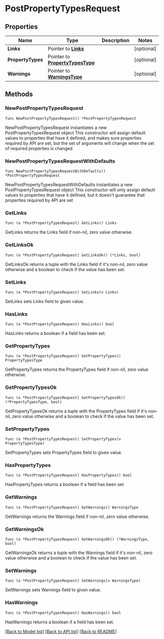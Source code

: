 # PostPropertyTypesRequest

## Properties

Name | Type | Description | Notes
------------ | ------------- | ------------- | -------------
**Links** | Pointer to [**Links**](Links.md) |  | [optional] 
**PropertyTypes** | Pointer to [**PropertyTypesType**](PropertyTypesType.md) |  | [optional] 
**Warnings** | Pointer to [**WarningsType**](WarningsType.md) |  | [optional] 

## Methods

### NewPostPropertyTypesRequest

`func NewPostPropertyTypesRequest() *PostPropertyTypesRequest`

NewPostPropertyTypesRequest instantiates a new PostPropertyTypesRequest object
This constructor will assign default values to properties that have it defined,
and makes sure properties required by API are set, but the set of arguments
will change when the set of required properties is changed

### NewPostPropertyTypesRequestWithDefaults

`func NewPostPropertyTypesRequestWithDefaults() *PostPropertyTypesRequest`

NewPostPropertyTypesRequestWithDefaults instantiates a new PostPropertyTypesRequest object
This constructor will only assign default values to properties that have it defined,
but it doesn't guarantee that properties required by API are set

### GetLinks

`func (o *PostPropertyTypesRequest) GetLinks() Links`

GetLinks returns the Links field if non-nil, zero value otherwise.

### GetLinksOk

`func (o *PostPropertyTypesRequest) GetLinksOk() (*Links, bool)`

GetLinksOk returns a tuple with the Links field if it's non-nil, zero value otherwise
and a boolean to check if the value has been set.

### SetLinks

`func (o *PostPropertyTypesRequest) SetLinks(v Links)`

SetLinks sets Links field to given value.

### HasLinks

`func (o *PostPropertyTypesRequest) HasLinks() bool`

HasLinks returns a boolean if a field has been set.

### GetPropertyTypes

`func (o *PostPropertyTypesRequest) GetPropertyTypes() PropertyTypesType`

GetPropertyTypes returns the PropertyTypes field if non-nil, zero value otherwise.

### GetPropertyTypesOk

`func (o *PostPropertyTypesRequest) GetPropertyTypesOk() (*PropertyTypesType, bool)`

GetPropertyTypesOk returns a tuple with the PropertyTypes field if it's non-nil, zero value otherwise
and a boolean to check if the value has been set.

### SetPropertyTypes

`func (o *PostPropertyTypesRequest) SetPropertyTypes(v PropertyTypesType)`

SetPropertyTypes sets PropertyTypes field to given value.

### HasPropertyTypes

`func (o *PostPropertyTypesRequest) HasPropertyTypes() bool`

HasPropertyTypes returns a boolean if a field has been set.

### GetWarnings

`func (o *PostPropertyTypesRequest) GetWarnings() WarningsType`

GetWarnings returns the Warnings field if non-nil, zero value otherwise.

### GetWarningsOk

`func (o *PostPropertyTypesRequest) GetWarningsOk() (*WarningsType, bool)`

GetWarningsOk returns a tuple with the Warnings field if it's non-nil, zero value otherwise
and a boolean to check if the value has been set.

### SetWarnings

`func (o *PostPropertyTypesRequest) SetWarnings(v WarningsType)`

SetWarnings sets Warnings field to given value.

### HasWarnings

`func (o *PostPropertyTypesRequest) HasWarnings() bool`

HasWarnings returns a boolean if a field has been set.


[[Back to Model list]](../README.md#documentation-for-models) [[Back to API list]](../README.md#documentation-for-api-endpoints) [[Back to README]](../README.md)



